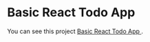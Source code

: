 # Basic React Todo App

You can see this project [Basic React Todo App ](kaantprk-react-todol.surge.sh).

